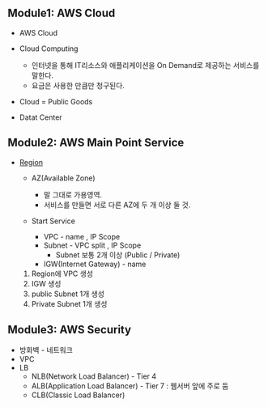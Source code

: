 ## Module1: AWS Cloud
* AWS Cloud
* Cloud Computing
  * 인터넷을 통해 IT리소스와 애플리케이션을 On Demand로 제공하는 서비스를 말한다.
  * 요금은 사용한 만큼만 청구된다.
* Cloud = Public Goods

* Datat Center
## Module2: AWS Main Point Service
* [Region](https://docs.aws.amazon.com/ko_kr/AWSEC2/latest/UserGuide/using-regions-availability-zones.html#concepts-regions-availability-zones)
  * AZ(Available Zone)
     * 말 그대로 가용영역.
     * 서비스를 만들면 서로 다른 AZ에 두 개 이상 둘 것.
     
  * Start Service
    * VPC - name , IP Scope
    * Subnet - VPC split , IP Scope
      * Subnet 보통 2개 이상 (Public / Private) 
    * IGW(Internet Gateway) - name
    
    
  1) Region에 VPC 생성
  2) IGW 생성
  3) public Subnet 1개 생성
  4) Private Subnet 1개 생성
    
## Module3: AWS Security

* 방화벽 - 네트워크
* VPC
* LB
  * NLB(Network Load Balancer) - Tier 4
  * ALB(Application Load Balancer) - Tier 7 : 웹서버 앞에 주로 둠
  * CLB(Classic Load Balancer)
